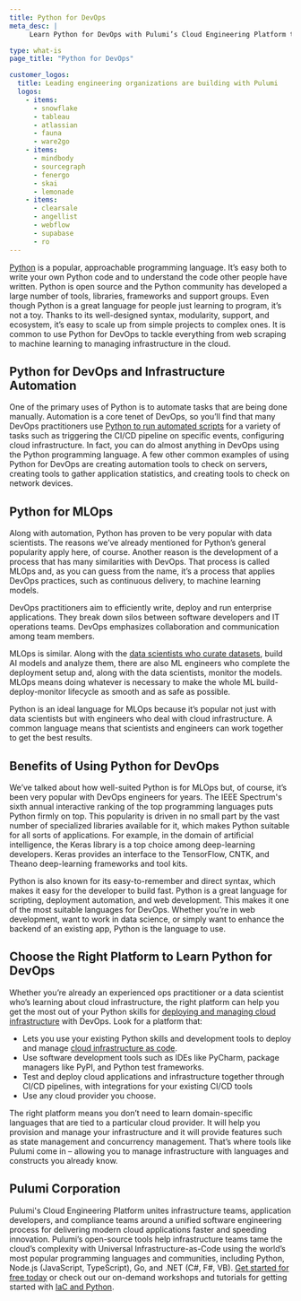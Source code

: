 ```yaml
---
title: Python for DevOps
meta_desc: |
     Learn Python for DevOps with Pulumi’s Cloud Engineering Platform to deliver modern cloud applications faster and speed innovation.

type: what-is
page_title: "Python for DevOps"

customer_logos:
  title: Leading engineering organizations are building with Pulumi
  logos:
    - items:
      - snowflake
      - tableau
      - atlassian
      - fauna
      - ware2go
    - items:
      - mindbody
      - sourcegraph
      - fenergo
      - skai
      - lemonade
    - items:
      - clearsale
      - angellist
      - webflow
      - supabase
      - ro
---
```


[Python](/why-is-python-so-popular/) is a popular, approachable programming language. It’s easy both to write your own Python code and to understand the code other people have written. Python is open source and the Python community has developed a large number of tools, libraries, frameworks and support groups. Even though Python is a great language for people just learning to program, it’s not a toy. Thanks to its well-designed syntax, modularity, support, and ecosystem, it’s easy to scale up from simple projects to complex ones. It is common to use Python for DevOps to tackle everything from web scraping to machine learning to managing infrastructure in the cloud.

## Python for DevOps and Infrastructure Automation

One of the primary uses of Python is to automate tasks that are being done manually. Automation is a core tenet of DevOps, so you’ll find that many DevOps practitioners use [Python to run automated scripts](/blog/automation-api-python/) for a variety of tasks such as triggering the CI/CD pipeline on specific events, configuring cloud infrastructure. In fact, you can do almost anything in DevOps using the Python programming language. A few other common examples of using Python for DevOps are creating automation tools to check on servers, creating tools to gather application statistics, and creating tools to check on network devices.

## Python for MLOps

Along with automation, Python has proven to be very popular with data scientists. The reasons we’ve already mentioned for Python’s general popularity apply here, of course. Another reason is the development of a process that has many similarities with DevOps. That process is called MLOps and, as you can guess from the name, it’s a process that applies DevOps practices, such as continuous delivery, to machine learning models.

DevOps practitioners aim to efficiently write, deploy and run enterprise applications. They break down silos between software developers and IT operations teams. DevOps emphasizes collaboration and communication among team members.

MLOps is similar. Along with the [data scientists who curate datasets](/blog/data-science-in-the-cloud/), build AI models and analyze them, there are also ML engineers who complete the deployment setup and, along with the data scientists, monitor the models. MLOps means doing whatever is necessary to make the whole ML build-deploy-monitor lifecycle as smooth and as safe as possible.

Python is an ideal language for MLOps because it’s popular not just with data scientists but with engineers who deal with cloud infrastructure. A common language means that scientists and engineers can work together to get the best results.

## Benefits of Using Python for DevOps

We’ve talked about how well-suited Python is for MLOps but, of course, it’s been very popular with DevOps engineers for years. The IEEE Spectrum's sixth annual interactive ranking of the top programming languages puts Python firmly on top. This popularity is driven in no small part by the vast number of specialized libraries available for it, which makes Python suitable for all sorts of applications. For example, in the domain of artificial intelligence, the Keras library is a top choice among deep-learning developers. Keras provides an interface to the TensorFlow, CNTK, and Theano deep-learning frameworks and tool kits.

Python is also known for its easy-to-remember and direct syntax, which makes it easy for the developer to build fast. Python is a great language for scripting, deployment automation, and web development. This makes it one of the most suitable languages for DevOps. Whether you’re in web development, want to work in data science, or simply want to enhance the backend of an existing app, Python is the language to use.

## Choose the Right Platform to Learn Python for DevOps

Whether you’re already an experienced ops practitioner or a data scientist who’s learning about cloud infrastructure, the right platform can help you get the most out of your Python skills for [deploying and managing cloud infrastructure](/blog/programming-the-cloud-with-python/) with DevOps. Look for a platform that:

- Lets you use your existing Python skills and development tools to deploy and manage [cloud infrastructure as code](/what-is/what-is-infrastructure-as-code/).
- Use software development tools such as IDEs like PyCharm, package managers like PyPI, and Python test frameworks.
- Test and deploy cloud applications and infrastructure together through CI/CD pipelines, with integrations for your existing CI/CD tools
- Use any cloud provider you choose.

The right platform means you don’t need to learn domain-specific languages that are tied to a particular cloud provider. It will help you provision and manage your infrastructure and it will provide features such as state management and concurrency management. That’s where tools like Pulumi come in – allowing you to manage infrastructure with languages and constructs you already know.

## Pulumi Corporation

Pulumi's Cloud Engineering Platform unites infrastructure teams, application developers, and compliance teams around a unified software engineering process for delivering modern cloud applications faster and speeding innovation. Pulumi’s open-source tools help infrastructure teams tame the cloud’s complexity with Universal Infrastructure-as-Code using the world’s most popular programming languages and communities, including Python, Node.js (JavaScript, TypeScript), Go, and .NET (C#, F#, VB). [Get started for free today](/docs/get-started/) or check out our on-demand workshops and tutorials for getting started with [IaC and Python](/resources/getting-started-with-automation-api/).
